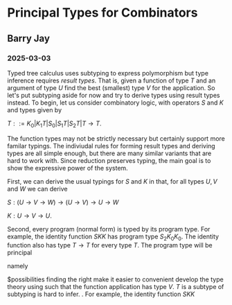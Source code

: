 # Principal Types for Combinators
## Barry Jay
### 2025-03-03

Typed tree calculus uses subtyping to express polymorphism but type inference requires *result types*. 
That is, given a function of type $T$ and an argument of type $U$ find the best (smallest) type $V$ for the application. 
So let's put subtyping aside for now and try to derive types using result types instead. To begin, let us consider combinatory logic, with operators $S$ and $K$ and types given by 

$T::= K_0 | K_1 T | S_0 | S_1T | S_2 T | T \to T .$

The function types may not be strictly necessary but certainly support more familar typings. The indiviudal rules for forming result types and deriving types are all simple enough, 
but there are many similar variants that are hard to work with. Since reduction preserves typing, the main goal is to show the expressive power of the system. 

First, we can derive the usual typings for $S$ and $K$ in that, for all types $U,V$ and $W$ we can derive 

$S : (U\to V\to W) \to (U\to V) \to U\to W$

$K: U\to V\to U$. 

Second, every program (normal form) is typed by its program type. For example, the identity function $SKK$ has program type $S_2 K_0 K_0$. 
The identity function also has type $T\to T$ for every type $T$. The program type will be principal

namely

$possibilities finding the right make it easier to convenient 
develop the type theory using such that the function application has type $V$. $T$ is a subtype of subtyping is hard to infer. . For example, the identity function $SKK$ 
